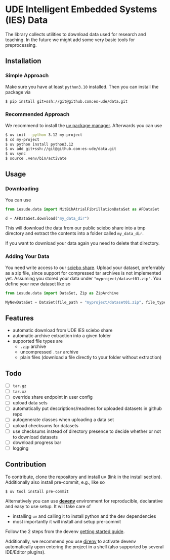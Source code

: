 # UDE Intelligent Embedded Systems (IES) Data

The library collects utilities to download data used for research and teaching.
In the future we might add some very basic tools for preprocessing.

## Installation

### Simple Approach

Make sure you have at least `python3.10` installed.
Then you can install the package via

```bash
$ pip install git+ssh://git@github.com:es-ude/data.git
```

### Recommended Approach

We recommend to install the [uv package manager](https://docs.astral.sh/uv/#getting-started).
Afterwards you can use

```bash
$ uv init --python 3.12 my-project
$ cd my-project
$ uv python install python3.12
$ uv add git+ssh://git@github.com:es-ude/data.git
$ uv sync
$ source .venv/bin/activate
```

## Usage


### Downloading

You can use

```python
from iesude.data import MitBihAtrialFibrillationDataSet as AFDataSet

d = AFDataSet.download("my_data_dir")
```

This will download the data from our public sciebo share into a tmp directory
and extract the contents into a folder called `my_data_dir`.

If you want to download your data again you need to delete that directory.

### Adding Your Data

You need write access to our [sciebo share](https://uni-duisburg-essen.sciebo.de/s/pWPghcaiYFhz6BW).
Upload your dataset, preferrably as a zip file, since support for compressed tar archives is not implemented yet.
Assuming you stored your data under `"myproject/dataset01.zip"`.
You define your new dataset like so

```python
from iesude.data import DataSet, Zip as ZipArchive

MyNewDataSet = DataSet(file_path = "myproject/dataset01.zip", file_type=ZipArchive)
```



## Features

- automatic download from UDE IES sciebo share
- automatic archive extraction into a given folder
- supported file types are
  * `.zip` archive
  * uncompressed `.tar` archive
  * plain files (download a file directly to your folder without extraction)


## Todo

- [ ] `tar.gz`
- [ ] `tar.xz`
- [ ] override share endpoint in user config
- [ ] upload data sets
- [ ] automatically put descriptions/readmes for uploaded datasets in github repo
- [ ] autogenerate classes when uploading a data set
- [ ] upload checksums for datasets
- [ ] use checksums instead of directory presence to decide whether or not to download datasets
- [ ] download progress bar
- [ ] logging

## Contribution

To contribute, clone the repository and install uv (link in the install section).
Additionally also install pre-commit, e.g., like so

```bash
$ uv tool install pre-commit
```

Alternatively you can use [**devenv**](https://devenv.sh/) environment for reproducible, declarative and easy to use setup. It will take care of

- installing `uv` and calling it to install python and the dev dependencies
- most importantly it will install and setup pre-commit

Follow the 2 steps from the devenv [getting started guide](https://devenv.sh/getting-started/).

Additionally, we recommend you use [direnv](https://direnv.net/docs/installation.html#from-system-packages) to activate devenv automatically upon entering the project in a shell (also supported by several IDE/Editor plugins).
